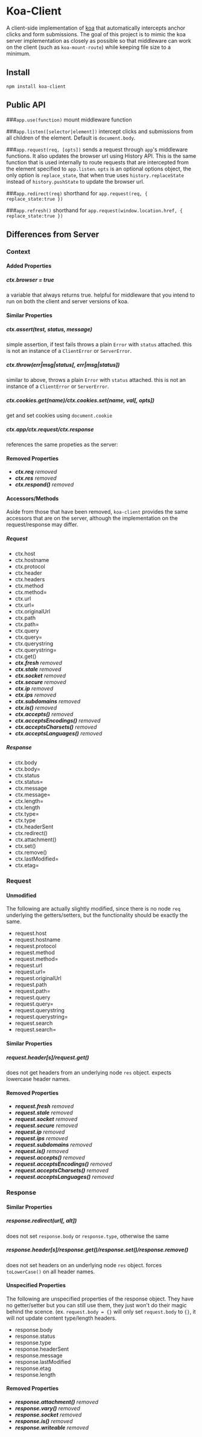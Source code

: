 Koa-Client
==========

A client-side implementation of [koa](https://github.com/koajs/koa) that automatically intercepts anchor clicks and form submissions.  The goal of this project is to mimic the koa server implementation as closely as possible so that middleware can work on the client (such as `koa-mount-route`) while keeping file size to a minimum.

Install
-------

`npm install koa-client`

Public API
----------

###`app.use(function)` 
mount middleware function

###`app.listen([selector|element])` 
intercept clicks and submissions from all children of the element. Default is `document.body`.

###`app.request(req, [opts])` 
sends a request through `app`'s middleware functions.  It also updates the browser url using History API. This is the same function that is used internally to route requests that are intercepted from the element specified to `app.listen`.  `opts` is an optional options object, the only option is `replace_state`, that when true uses `history.replaceState` instead of `history.pushState` to update the browser url.

###`app.redirect(req)`
shorthand for `app.request(req, { replace_state:true })`

###`app.refresh()`
shorthand for `app.request(window.location.href, { replace_state:true })`


Differences from Server
-----------------------

### Context

#### Added Properties

##### ctx.browser = true
a variable that always returns true.  helpful for middleware that you intend to run on both the client and server versions of koa.

#### Similar Properties

##### ctx.assert(test, status, message)
simple assertion, if test fails throws a plain `Error` with `status` attached.  this is not an instance of a `ClientError` or `ServerError`.

##### ctx.throw(err|msg|status[, err|msg|status])
similar to above, throws a plain `Error` with `status` attached.  this is not an instance of a `ClientError` or `ServerError`.

##### ctx.cookies.get(name)/ctx.cookies.set(name, val[, opts])
get and set cookies using `document.cookie`

##### ctx.app/ctx.request/ctx.response
references the same propeties as the server:

#### Removed Properties

- _**ctx.req** removed_
- _**ctx.res** removed_
- _**ctx.respond()** removed_

#### Accessors/Methods

Aside from those that have been removed, `koa-client` provides the same accessors that are on the server, although the implementation on the request/response may differ.

##### Request

- ctx.host
- ctx.hostname
- ctx.protocol
- ctx.header
- ctx.headers
- ctx.method
- ctx.method=
- ctx.url
- ctx.url=
- ctx.originalUrl
- ctx.path
- ctx.path=
- ctx.query
- ctx.query=
- ctx.querystring
- ctx.querystring=
- ctx.get()
- _**ctx.fresh** removed_
- _**ctx.stale** removed_
- _**ctx.socket** removed_
- _**ctx.secure** removed_
- _**ctx.ip** removed_
- _**ctx.ips** removed_
- _**ctx.subdomains** removed_
- _**ctx.is()** removed_
- _**ctx.accepts()** removed_
- _**ctx.acceptsEncodings()** removed_
- _**ctx.acceptsCharsets()** removed_
- _**ctx.acceptsLanguages()** removed_

##### Response

- ctx.body
- ctx.body=
- ctx.status
- ctx.status=
- ctx.message
- ctx.message=
- ctx.length=
- ctx.length
- ctx.type=
- ctx.type
- ctx.headerSent
- ctx.redirect()
- ctx.attachment()
- ctx.set()
- ctx.remove()
- ctx.lastModified=
- ctx.etag=

### Request

#### Unmodified
The following are actually slightly modified, since there is no node `req` underlying the getters/setters, but the functionality should be exactly the same.

- request.host
- request.hostname
- request.protocol
- request.method
- request.method=
- request.url
- request.url=
- request.originalUrl
- request.path
- request.path=
- request.query
- request.query=
- request.querystring
- request.querystring=
- request.search
- request.search=

#### Similar Properties

##### request.header[s]/request.get()
does not get headers from an underlying node `res` object.  expects lowercase header names.

#### Removed Properties

- _**request.fresh** removed_
- _**request.stale** removed_
- _**request.socket** removed_
- _**request.secure** removed_
- _**request.ip** removed_
- _**request.ips** removed_
- _**request.subdomains** removed_
- _**request.is()** removed_
- _**request.accepts()** removed_
- _**request.acceptsEncodings()** removed_
- _**request.acceptsCharsets()** removed_
- _**request.acceptsLanguages()** removed_

### Response

#### Similar Properties

##### response.redirect(url[, alt])
does not set `response.body` or `response.type`, otherwise the same

##### response.header[s]/response.get()/response.set()/response.remove()
does not set headers on an underlying node `res` object.  forces `toLowerCase()` on all header names.

#### Unspecified Properties
The following are unspecified properties of the response object.  They have no getter/setter but you can still use them, they just won't do their magic behind the scence.  (ex. `request.body = {}` will only set `request.body` to `{}`, it will not update content type/length headers. 

- response.body
- response.status
- response.type
- response.headerSent
- response.message
- response.lastModified
- response.etag
- response.length

#### Removed Properties

- _**response.attachment()** removed_
- _**response.vary()** removed_
- _**response.socket** removed_
- _**response.is()** removed_
- _**response.writeable** removed_
